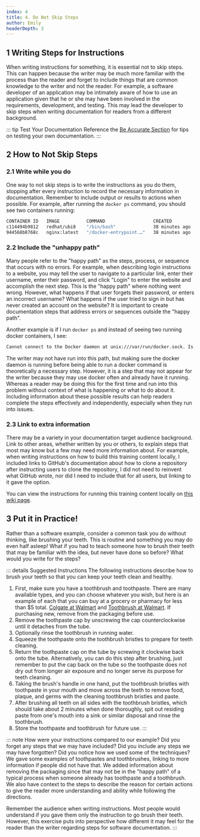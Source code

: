 ```yaml
---
index: 4
title: 4. Do Not Skip Steps
author: Emily
headerDepth: 3
---
```


## 1 Writing Steps for Instructions
When writing instructions for something, it is essential not to skip steps. This can happen because the writer may be much more familiar with the process than the reader and forget to include things that are common knowledge to the writer and not the reader. For example, a software developer of an application may be intimately aware of how to use an application given that he or she may have been involved in the requirements, development, and testing. This may lead the developer to skip steps when writing documentation for readers from a different background.

::: tip Test Your Documentation
Reference the [Be Accurate Section](../accurate/04.md) for tips on testing your own documentation.
:::

## 2 How to Not Skip Steps

### 2.1 Write while you do
One way to not skip steps is to write the instructions as you do them, stopping after every instruction to record the necessary information in documentation. Remember to include output or results to actions when possible. For example, after running the `docker ps` command, you should see two containers running:
```sh
CONTAINER ID   IMAGE          COMMAND                  CREATED          STATUS          PORTS     NAMES
c114494b9812   redhat/ubi8    "/bin/bash"              38 minutes ago   Up 38 minutes             redhat8
944568b8768c   nginx:latest   "/docker-entrypoint.…"   38 minutes ago   Up 38 minutes   80/tcp    nginx
```

### 2.2 Include the "unhappy path"
Many people refer to the "happy path" as the steps, process, or sequence that occurs with no errors. For example, when describing login instructions to a website, you may tell the user to navigate to a particular link, enter their username, enter their password, and click "Login" to enter the website and accomplish the next step. This is the "happy path" where nothing went wrong. However, what happens if that user forgets their password, or enters an incorrect username? What happens if the user tried to sign in but has never created an account on the website? It is important to create documentation steps that address errors or sequences outside the "happy path".

Another example is if I run `docker ps` and instead of seeing two running docker containers, I see:
```sh
Cannot connect to the Docker daemon at unix:///var/run/docker.sock. Is the docker daemon running?
```
The writer may not have run into this path, but making sure the docker daemon is running before being able to run a docker command is theoretically a necessary step. However, it is a step that may not appear for the writer because they may use docker often and already have it running. Whereas a reader may be doing this for the first time and run into this problem without context of what is happening or what to do about it. Including information about these possible results can help readers complete the steps effectively and independently, especially when they run into issues.

### 2.3 Link to extra information
There may be a variety in your documentation target audience background. Link to other areas, whether written by you or others, to explain steps that most may know but a few may need more information about. For example, when writing instructions on how to build this training content locally, I included links to GitHub's documentation about how to clone a repository after instructing users to clone the repository, I did not need to reinvent what GitHub wrote, nor did I need to include that for all users, but linking to it gave the option.

You can view the instructions for running this training content locally on [this wiki page](https://github.com/em-c-rod/sw-doc-training/wiki/How-to-Run-the-Application).

## 3 Put it in Practice!

Rather than a software example, consider a common task you do without thinking, like brushing your teeth. This is routine and something you may do even half asleep! What if you had to teach someone how to brush their teeth that may be familiar with the idea, but never have done so before? What would you write for the steps?

::: details Suggested Instructions
The following instructions describe how to brush your teeth so that you can keep your teeth clean and healthy.
1. First, make sure you have a toothbrush and toothpaste. There are many available types, and you can choose whatever you wish, but here is an example of each that you can buy at a grocery or pharmacy for less than $5 total. [Colgate at Walmart](https://www.walmart.com/ip/Colgate-Cavity-Protection-Toothpaste-with-Fluoride-Minty-Great-Regular-Flavor-6-Oz-Tube/49714957?wmlspartner=wlpa&selectedSellerId=0&wl13=375&adid=2222222227749714957_117755028669_12420145346&wmlspartner=wmtlabs&wl0=&wl1=g&wl2=c&wl3=501107745824&wl4=pla-2290367806927&wl5=9012716&wl6=&wl7=&wl8=&wl9=pla&wl10=8175035&wl11=local&wl12=49714957&wl13=375&veh=sem_LIA&gclsrc=aw.ds&&adid=2222222223749714957_117755028669_12420145346&wl0=&wl1=g&wl2=c&wl3=501107745824&wl4=pla-2290367806927&wl5=9012716&wl6=&wl7=&wl8=&wl9=pla&wl10=8175035&wl11=local&wl12=49714957&veh=sem&gad_source=1&gclid=Cj0KCQiA4NWrBhD-ARIsAFCKwWuXUyVe6jBpamoPM_pR0LY6wzLTU0oBMYDjXn7BJWhH3V_j7mKnI-waAgAJEALw_wcB) and [Toothbrush at Walmart](https://www.walmart.com/ip/Colgate-Extra-Clean-Full-Head-Toothbrush-Soft-4-Count/170080721?athbdg=L1102&from=/search). If purchasing new, remove from the packaging before use.
2. Remove the toothpaste cap by unscrewing the cap counterclockwise until it detaches from the tube.
3. Optionally rinse the toothbrush in running water.
4. Squeeze the toothpaste onto the toothbrush bristles to prepare for teeth cleaning.
5. Return the toothpaste cap on the tube by screwing it clockwise back onto the tube. Alternatively, you can do this step after brushing, just remember to put the cap back on the tube so the toothpaste does not dry out from longer air exposure and no longer serve its purpose for teeth cleaning.
6. Taking the brush's handle in one hand, put the toothbrush bristles with toothpaste in your mouth and move across the teeth to remove food, plaque, and germs with the cleaning toothbrush bristles and paste.
7. After brushing all teeth on all sides with the toothbrush bristles, which should take about 2 minutes when done thoroughly, spit out residing paste from one's mouth into a sink or similar disposal and rinse the toothbrush.
8. Store the toothpaste and toothbrush for future use.
:::

::: note
How were your instructions compared to our example? Did you forget any steps that we may have included? Did you include any steps we may have forgotten? Did you notice how we used some of the techniques? We gave some examples of toothpastes and toothbrushes, linking to more information if people did not have that. We added information about removing the packaging since that may not be in the "happy path" of a typical process when someone already has toothpaste and a toothbrush. We also have context to the steps to describe the reason for certain actions to give the reader more understanding and ability while following the directions.

Remember the audience when writing instructions. Most people would understand if you gave them only the instruction to go brush their teeth. However, this exercise puts into perspective how different it may feel for the reader than the writer regarding steps for software documentation.
:::



